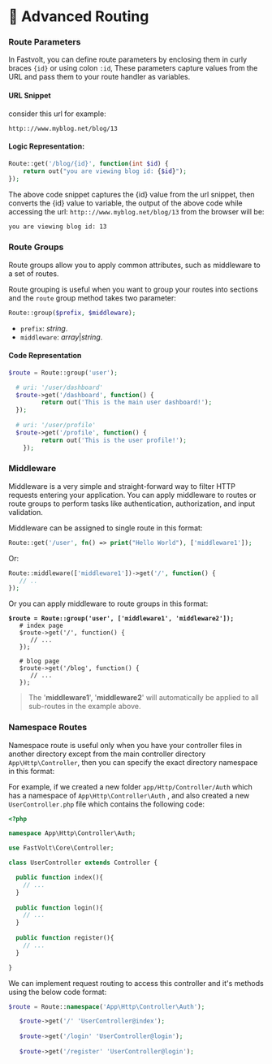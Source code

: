 # 🏁 Advanced Routing

### Route Parameters

In Fastvolt, you can define route parameters by enclosing them in curly braces `{id}` or using colon `:id`, These parameters capture values from the URL and pass them to your route handler as variables.

#### URL Snippet

consider this url for example:

```batch
http:://www.myblog.net/blog/13
```

#### Logic Representation:&#x20;

```php
Route::get('/blog/{id}', function(int $id) {
    return out("you are viewing blog id: {$id}");
});
```

The above code snippet captures the {id} value from the url snippet, then converts the {id} value to variable, the output of the above code while accessing the url: `http:://www.myblog.net/blog/13` from the browser will be:

```sh
you are viewing blog id: 13
```



### Route Groups

Route groups allow you to apply common attributes, such as middleware to a set of routes.

Route grouping is useful when you want to group your routes into sections and the `route` group method takes two parameter:

```php
Route::group($prefix, $middleware);
```

* `prefix`: _string_.
* `middleware`: _array_|_string_.



#### **Code Representation**

```php
$route = Route::group('user');

  # uri: '/user/dashboard'
  $route->get('/dashboard', function() {
         return out('This is the main user dashboard!');
  });
    
  # uri: '/user/profile'
  $route->get('/profile', function() {
         return out('This is the user profile!');
    });
```



### Middleware

Middleware is a very simple and straight-forward way to filter HTTP requests entering your application. You can apply middleware to routes or route groups to perform tasks like authentication, authorization, and input validation.

Middleware can be assigned to single route in this format:

```php
Route::get('/user', fn() => print("Hello World"), ['middleware1']);
```

Or:

```php
Route::middleware(['middleware1'])->get('/', function() {
   // ..
});
```

Or you can apply middleware to route groups in this format:

<pre class="language-php"><code class="lang-php"><strong>$route = Route::group('user', ['middleware1', 'middleware2']);
</strong>   # index page 
   $route->get('/', function() {
      // ...
   });
   
   # blog page
   $route->get('/blog', function() {
      // ...
   });
</code></pre>

> The '**middleware1**', '**middleware2**' will automatically be applied to all sub-routes in the example above.&#x20;



### Namespace Routes

Namespace route is useful only when you have your controller files in another directory except from the main controller directory `App\Http\Controller`, then you can specify the exact directory namespace in this format:

For example, if we created a new folder `app/Http/Controller/Auth` which has a namespace of `App\Http\Controller\Auth` , and also created a new `UserController.php` file which contains the following code:

```php
<?php

namespace App\Http\Controller\Auth;

use FastVolt\Core\Controller;

class UserController extends Controller {

  public function index(){
    // ...
  }
  
  public function login(){
    // ...
  }
  
  public function register(){
    // ...
  }

}
```

We can implement request routing to access this controller and it's methods using the below code format:

```php
$route = Route::namespace('App\Http\Controller\Auth');

   $route->get('/' 'UserController@index');
   
   $route->get('/login' 'UserController@login');
   
   $route->get('/register' 'UserController@login');

```



